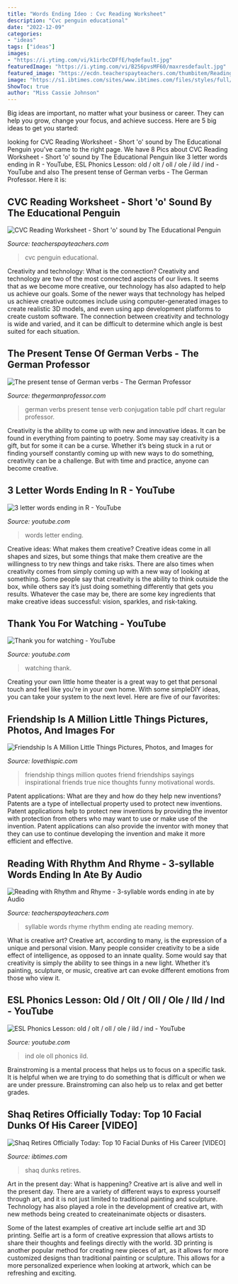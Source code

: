 ```yaml
---
title: "Words Ending Ideo : Cvc Reading Worksheet"
description: "Cvc penguin educational"
date: "2022-12-09"
categories:
- "ideas"
tags: ["ideas"]
images:
- "https://i.ytimg.com/vi/k1irbcCDFfE/hqdefault.jpg"
featuredImage: "https://i.ytimg.com/vi/B256pvsMF60/maxresdefault.jpg"
featured_image: "https://ecdn.teacherspayteachers.com/thumbitem/Reading-with-Rhythm-and-Rhyme-3-syllable-words-ending-in-ate-1504974-1500873679/original-1504974-1.jpg"
image: "https://s1.ibtimes.com/sites/www.ibtimes.com/files/styles/full/public/2011/06/03/108874-shaq-retires-officially-today.jpg"
ShowToc: true
author: "Miss Cassie Johnson"
---
```



Big ideas are important, no matter what your business or career. They can help you grow, change your focus, and achieve success. Here are 5 big ideas to get you started: 

	

		
looking for CVC Reading Worksheet - Short &#039;o&#039; sound by The Educational Penguin you've came to the right page. We have 8 Pics about CVC Reading Worksheet - Short &#039;o&#039; sound by The Educational Penguin like 3 letter words ending in R - YouTube, ESL Phonics Lesson: old / olt / oll / ole / ild / ind - YouTube and also The present tense of German verbs - The German Professor. Here it is:
		
    
## CVC Reading Worksheet - Short &#039;o&#039; Sound By The Educational Penguin

<img loading=lazy src="https://ecdn.teacherspayteachers.com/thumbitem/Short-o-sound-CVC-Reading-3817103-1557305411/original-3817103-4.jpg" onerror="this.onerror=null;this.src='https://tse2.mm.bing.net/th?id=OIP.7K4T4A2FHBCD0sC5AePEyQAAAA&amp;pid=15.1';" alt="CVC Reading Worksheet - Short &#039;o&#039; sound by The Educational Penguin">

_Source: teacherspayteachers.com_

>cvc penguin educational. 

	

Creativity and technology: What is the connection?
Creativity and technology are two of the most connected aspects of our lives. It seems that as we become more creative, our technology has also adapted to help us achieve our goals. Some of the newer ways that technology has helped us achieve creative outcomes include using computer-generated images to create realistic 3D models, and even using app development platforms to create custom software. The connection between creativity and technology is wide and varied, and it can be difficult to determine which angle is best suited for each situation.

    
## The Present Tense Of German Verbs - The German Professor

<img loading=lazy src="http://www.thegermanprofessor.com/wp-content/uploads/2016/09/german-present-tense-regular-verbs.png" onerror="this.onerror=null;this.src='https://tse1.mm.bing.net/th?id=OIP.9aTd7EFNxvMpAE8QuLX3mgHaC3&amp;pid=15.1';" alt="The present tense of German verbs - The German Professor">

_Source: thegermanprofessor.com_

>german verbs present tense verb conjugation table pdf chart regular professor. 

	

Creativity is the ability to come up with new and innovative ideas. It can be found in everything from painting to poetry. Some may say creativity is a gift, but for some it can be a curse. Whether it’s being stuck in a rut or finding yourself constantly coming up with new ways to do something, creativity can be a challenge. But with time and practice, anyone can become creative.

    
## 3 Letter Words Ending In R - YouTube

<img loading=lazy src="https://i.ytimg.com/vi/B256pvsMF60/maxresdefault.jpg" onerror="this.onerror=null;this.src='https://tse2.mm.bing.net/th?id=OIP.YMoRpDzExL3sVVzF5Ce0EQHaEK&amp;pid=15.1';" alt="3 letter words ending in R - YouTube">

_Source: youtube.com_

>words letter ending. 

	

Creative ideas: What makes them creative?
Creative ideas come in all shapes and sizes, but some things that make them creative are the willingness to try new things and take risks. There are also times when creativity comes from simply coming up with a new way of looking at something. Some people say that creativity is the ability to think outside the box, while others say it’s just doing something differently that gets you results. Whatever the case may be, there are some key ingredients that make creative ideas successful: vision, sparkles, and risk-taking.

    
## Thank You For Watching - YouTube

<img loading=lazy src="http://i.ytimg.com/vi/9ifZCISFgkI/maxresdefault.jpg" onerror="this.onerror=null;this.src='https://tse2.mm.bing.net/th?id=OIP.ptoUQzxOz59yQFVyU0OqbwHaEK&amp;pid=15.1';" alt="Thank you for watching - YouTube">

_Source: youtube.com_

>watching thank. 

	

Creating your own little home theater is a great way to get that personal touch and feel like you're in your own home. With some simpleDIY ideas, you can take your system to the next level. Here are five of our favorites: 

    
## Friendship Is A Million Little Things Pictures, Photos, And Images For

<img loading=lazy src="http://www.lovethispic.com/uploaded_images/47408-Friendship-Is-A-Million-Little-Things.jpg" onerror="this.onerror=null;this.src='https://tse1.mm.bing.net/th?id=OIP.QCqauYv3sYouet_wH55W3wHaHa&amp;pid=15.1';" alt="Friendship Is A Million Little Things Pictures, Photos, and Images for">

_Source: lovethispic.com_

>friendship things million quotes friend friendships sayings inspirational friends true nice thoughts funny motivational words. 

	

Patent applications: What are they and how do they help new inventions?
Patents are a type of intellectual property used to protect new inventions. Patent applications help to protect new inventions by providing the inventor with protection from others who may want to use or make use of the invention. Patent applications can also provide the inventor with money that they can use to continue developing the invention and make it more efficient and effective.

    
## Reading With Rhythm And Rhyme - 3-syllable Words Ending In Ate By Audio

<img loading=lazy src="https://ecdn.teacherspayteachers.com/thumbitem/Reading-with-Rhythm-and-Rhyme-3-syllable-words-ending-in-ate-1504974-1500873679/original-1504974-1.jpg" onerror="this.onerror=null;this.src='https://tse4.mm.bing.net/th?id=OIP.d_cw1Ad5UjIdTNkDb6y5-gAAAA&amp;pid=15.1';" alt="Reading with Rhythm and Rhyme - 3-syllable words ending in ate by Audio">

_Source: teacherspayteachers.com_

>syllable words rhyme rhythm ending ate reading memory. 

	

What is creative art?
Creative art, according to many, is the expression of a unique and personal vision. Many people consider creativity to be a side effect of intelligence, as opposed to an innate quality. Some would say that creativity is simply the ability to see things in a new light. Whether it’s painting, sculpture, or music, creative art can evoke different emotions from those who view it.

    
## ESL Phonics Lesson: Old / Olt / Oll / Ole / Ild / Ind - YouTube

<img loading=lazy src="https://i.ytimg.com/vi/k1irbcCDFfE/hqdefault.jpg" onerror="this.onerror=null;this.src='https://tse3.mm.bing.net/th?id=OIP.Icof2Cq8GyCULMuxFbpWpgHaFj&amp;pid=15.1';" alt="ESL Phonics Lesson: old / olt / oll / ole / ild / ind - YouTube">

_Source: youtube.com_

>ind ole oll phonics ild. 

	

Brainstroming is a mental process that helps us to focus on a specific task. It is helpful when we are trying to do something that is difficult or when we are under pressure. Brainstroming can also help us to relax and get better grades.

    
## Shaq Retires Officially Today: Top 10 Facial Dunks Of His Career [VIDEO]

<img loading=lazy src="https://s1.ibtimes.com/sites/www.ibtimes.com/files/styles/full/public/2011/06/03/108874-shaq-retires-officially-today.jpg" onerror="this.onerror=null;this.src='https://tse2.mm.bing.net/th?id=OIP.yuFNB-m4ZR_w4AxmpJehAQHaLH&amp;pid=15.1';" alt="Shaq Retires Officially Today: Top 10 Facial Dunks of His Career [VIDEO]">

_Source: ibtimes.com_

>shaq dunks retires. 

	

Art in the present day: What is happening?
Creative art is alive and well in the present day. There are a variety of different ways to express yourself through art, and it is not just limited to traditional painting and sculpture. Technology has also played a role in the development of creative art, with new methods being created to createinanimate objects or disasters. 

Some of the latest examples of creative art include selfie art and 3D printing. Selfie art is a form of creative expression that allows artists to share their thoughts and feelings directly with the world. 3D printing is another popular method for creating new pieces of art, as it allows for more customized designs than traditional painting or sculpture. This allows for a more personalized experience when looking at artwork, which can be refreshing and exciting.

